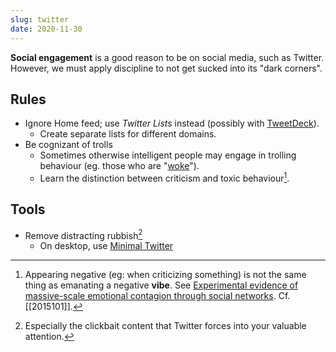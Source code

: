 ```yaml
---
slug: twitter
date: 2020-11-30
---
```


**Social engagement** is a good reason to be on social media, such as Twitter. However, we must apply discipline to not get sucked into its "dark corners".

## Rules

- Ignore Home feed; use *Twitter Lists* instead (possibly with [TweetDeck](https://tweetdeck.twitter.com/)).
  - Create separate lists for different domains.
- Be cognizant of trolls 
  - Sometimes otherwise intelligent people may engage in trolling behaviour (eg. those who are "[woke](https://newdiscourses.com/tftw-woke-wokeness/)").
  - Learn the distinction between criticism and toxic behaviour[^vibe].

[^vibe]: Appearing negative (eg: when criticizing something) is not the same thing as emanating a negative **vibe**. See [Experimental evidence of massive-scale emotional contagion through social networks](https://www.pnas.org/content/111/24/8788). Cf. [[2015101]]. 

## Tools

- Remove distracting rubbish[^clickbait]
  - On desktop, use [Minimal Twitter](https://github.com/thomaswang/minimal-twitter)

[^clickbait]: Especially the clickbait content that Twitter forces into your valuable attention.
